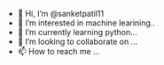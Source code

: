 - 👋 Hi, I’m @sanketpatil11 
- 👀 I’m interested in machine learining..
- 🌱 I’m currently learning python...
- 💞️ I’m looking to collaborate on ...
- 📫 How to reach me ...

<!---
sanketpatil11/sanketpatil11 is a ✨ special ✨ repository because its `README.md` (this file) appears on your GitHub profile.
You can click the Preview link to take a look at your changes.
--->
